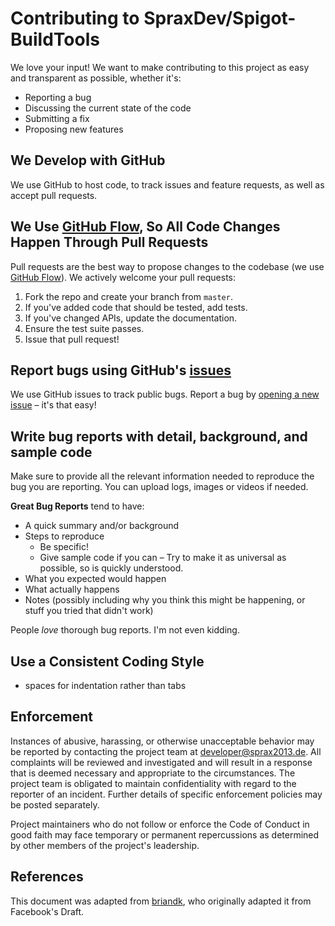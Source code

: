# Contributing to SpraxDev/Spigot-BuildTools
We love your input!
We want to make contributing to this project as easy and transparent as possible, whether it's:

* Reporting a bug
* Discussing the current state of the code
* Submitting a fix
* Proposing new features

## We Develop with GitHub
We use GitHub to host code, to track issues and feature requests, as well as accept pull requests.

## We Use [GitHub Flow](https://guides.github.com/introduction/flow/index.html), So All Code Changes Happen Through Pull Requests
Pull requests are the best way to propose changes to the codebase
(we use [GitHub Flow](https://guides.github.com/introduction/flow/index.html)).
We actively welcome your pull requests:

1. Fork the repo and create your branch from `master`.
2. If you've added code that should be tested, add tests.
3. If you've changed APIs, update the documentation.
5. Ensure the test suite passes.
6. Issue that pull request!

## Report bugs using GitHub's [issues](https://github.com/SpraxDev/Spigot-BuildTools/issues)
We use GitHub issues to track public bugs.
Report a bug by [opening a new issue](https://github.com/SpraxDev/Spigot-BuildTools/issues/new/choose) – it's that easy!

## Write bug reports with detail, background, and sample code
Make sure to provide all the relevant information needed to reproduce the bug you are reporting.
You can upload logs, images or videos if needed.

**Great Bug Reports** tend to have:

* A quick summary and/or background
* Steps to reproduce
  * Be specific!
  * Give sample code if you can – Try to make it as universal as possible, so is quickly understood.
* What you expected would happen
* What actually happens
* Notes (possibly including why you think this might be happening, or stuff you tried that didn't work)

People *love* thorough bug reports. I'm not even kidding.

## Use a Consistent Coding Style
* spaces for indentation rather than tabs

## Enforcement
Instances of abusive, harassing, or otherwise unacceptable behavior may be reported by contacting the project team at developer@sprax2013.de.
All complaints will be reviewed and investigated and will result in a response that is deemed necessary and appropriate to the circumstances.
The project team is obligated to maintain confidentiality with regard to the reporter of an incident.
Further details of specific enforcement policies may be posted separately.

Project maintainers who do not follow or enforce the Code of Conduct in good faith may face temporary or permanent repercussions as determined
by other members of the project's leadership.

## References
This document was adapted from [briandk](https://gist.github.com/briandk/3d2e8b3ec8daf5a27a62), who originally adapted it from Facebook's Draft.
